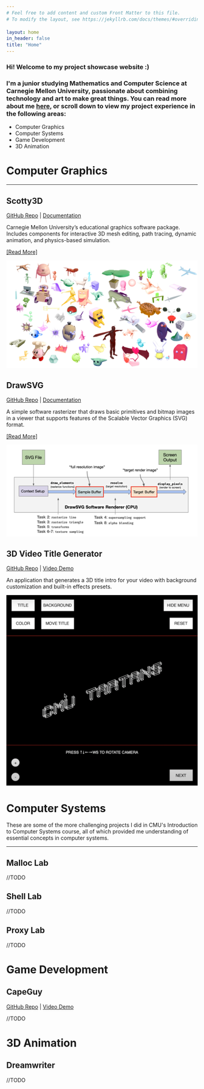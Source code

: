 ```yaml
---
# Feel free to add content and custom Front Matter to this file.
# To modify the layout, see https://jekyllrb.com/docs/themes/#overriding-theme-defaults

layout: home
in_header: false
title: "Home"
---
```


### Hi! Welcome to my project showcase website :)
### I'm a junior studying Mathematics and Computer Science at Carnegie Mellon University, passionate about combining technology and art to make great things. You can read more about me [here](about.markdown), or scroll down to view my project experience in the following areas:
- Computer Graphics
- Computer Systems
- Game Development
- 3D Animation

# **Computer Graphics**
---
## Scotty3D
[GitHub Repo](https://github.com/CMU-Graphics/Scotty3D) | [Documentation](https://cmu-graphics.github.io/Scotty3D/)

Carnegie Mellon University’s educational graphics software package. Includes components for interactive 3D mesh editing, path tracing, dynamic animation, and physics-based simulation.

[[Read More]](projects/Scotty3D.md)

![15-462 F20 Renders](media/Scotty3D-001.png)

## DrawSVG
[GitHub Repo](https://github.com/CMU-Graphics/DrawSVG) | [Documentation](https://github.com/CMU-Graphics/DrawSVG/blob/master/README.md)

A simple software rasterizer that draws basic primitives and bitmap images in a viewer that supports features of the Scalable Vector Graphics (SVG) format.

[[Read More]](projects/DrawSVG.md)

![DrawSVG Pipeline](media/DrawSVG-001.png)

## 3D Video Title Generator
[GitHub Repo](https://github.com/fakeveliu/3D-Video-Title-Generator) | [Video Demo](https://www.youtube.com/watch?v=_HKwtrwD1u4)

An application that generates a 3D title intro for your video with background customization and built-in effects presets.

![3DVTG Menu](media/3DVTG-001.png)

# **Computer Systems**
These are some of the more challenging projects I did in CMU's Introduction to Computer Systems course, all of which provided me understanding of essential concepts in computer systems.

---

## Malloc Lab
//TODO
## Shell Lab
//TODO
## Proxy Lab
//TODO

# **Game Development**
## CapeGuy
[GitHub Repo](https://github.com/fakeveliu/CapeGuy) | [Video Demo](https://www.youtube.com/watch?v=tRJ_BaRIuRc)

//TODO

# **3D Animation**
## Dreamwriter
//TODO